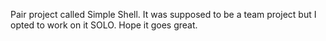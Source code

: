 Pair project called Simple Shell. It was supposed to be a team project but I opted to work on it SOLO. Hope it goes great. 
